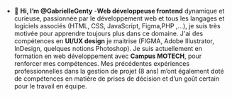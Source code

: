 - 👋 **Hi, I’m @GabrielleGenty**
-**Web développeuse frontend** dynamique et curieuse, passionnée par le développement web et tous les langages et logiciels associés (HTML, CSS, JavaScript, Figma,PHP ,...), je suis très motivée pour apprendre toujours plus dans ce domaine.
J'ai des compétences en **UI/UX design** je maitrise (FIGMA, Adobe Illustrator, InDesign, quelques notions Photoshop). Je suis actuellement en formation en web développement avec **Campus MOTECH**, pour renforcer mes compétences.
Mes précédentes expériences professionnelles dans la gestion de projet (8 ans) m’ont également doté de compétences en matière de prises de décision et d’un goût certain pour le travail en équipe.

<!---
GabrielleGenty/GabrielleGenty is a ✨ special ✨ repository because its `README.md` (this file) appears on your GitHub profile.
You can click the Preview link to take a look at your changes.
--->
